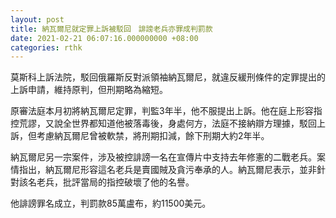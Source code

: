 ```yaml
---
layout: post
title: 納瓦爾尼就定罪上訴被駁回　誹謗老兵亦罪成判罰款
date: 2021-02-21 06:07:16.000000000 +08:00
categories: rthk
---
```


莫斯科上訴法院，駁回俄羅斯反對派領袖納瓦爾尼，就違反緩刑條件的定罪提出的上訴申請，維持原判，但刑期略為縮短。

原審法庭本月初將納瓦爾尼定罪，判監3年半，他不服提出上訴。他在庭上形容指控荒謬，又說全世界都知道他被落毒後，身處何方，法庭不接納辯方理據，駁回上訴，但考慮納瓦爾尼曾被軟禁，將刑期扣減，餘下刑期大約2年半。

納瓦爾尼另一宗案件，涉及被控誹謗一名在宣傳片中支持去年修憲的二戰老兵。案情指出，納瓦爾尼形容這名老兵是賣國賊及貪污奉承的人。納瓦爾尼表示，並非針對該名老兵，批評當局的指控破壞了他的名譽。

他誹謗罪名成立，判罰款85萬盧布，約11500美元。
